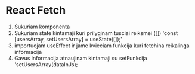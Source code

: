 # React Fetch

1. Sukuriam komponenta
2. Sukuriam state kintamaji kuri prilyginam tusciai reiksmei ([]) 'const [usersArray, setUsersArray] = useState([]);'
3. importuojam useEffect ir jame kvieciam funkcija kuri fetchina reikalinga informacija
4. Gavus informacija atnaujinam kintamaji su setFunkcija 'setUsersArray(dataInJs);
